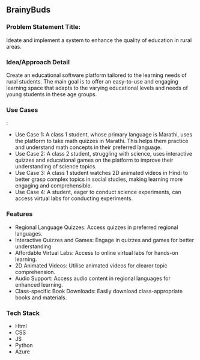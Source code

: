 <h2>BrainyBuds</h2> 

<h3>Problem Statement Title: 
</h3>
<p>Ideate and implement a system to enhance the quality of education in rural areas.</p>

<h3>Idea/Approach Detail</h3>
<p>Create an educational software platform tailored to the learning needs of rural students. The main goal is to offer an easy-to-use and engaging learning space that adapts to the varying educational levels and needs of young students in these age groups.
</p>

<h3> Use Cases </h3>:
<ul>
  <li>Use Case 1: A class 1 student, whose primary language is Marathi, uses the platform to take math quizzes in Marathi. This helps them practice and understand math concepts in their preferred language.
</li>
  <li>Use Case 2: A class 2 student, struggling with science, uses interactive quizzes and educational games on the platform to improve their understanding of science topics.
</li>
  <li>Use Case 3: A class 1 student watches 2D animated videos in Hindi to better grasp complex topics in social studies, making learning more engaging and comprehensible.
</li>
  <li>Use Case 4: A student, eager to conduct science experiments, can access virtual labs for conducting experiments.
</li>
</ul>

<h3>Features</h3>
<ul>
  <li>Regional Language Quizzes: Access quizzes in preferred regional languages.
</li>
  <li>Interactive Quizzes and Games: Engage in quizzes and games for better understanding</li>
  <li>Affordable Virtual Labs: Access to online virtual labs for hands-on learning.
</li>
  <li>2D Animated Videos: Utilise animated videos for clearer topic comprehension.
</li>
  <li>Audio Support: Access audio content in regional languages for enhanced learning.
</li>
  <li>Class-specific Book Downloads: Easily download class-appropriate books and materials.
</li>
</ul>

<h3>Tech Stack</h3>
<ul>
  <li>Html</li>
   <li>CSS</li>
   <li>JS</li>
   <li>Python</li>
   <li>Azure</li>
</ul>
